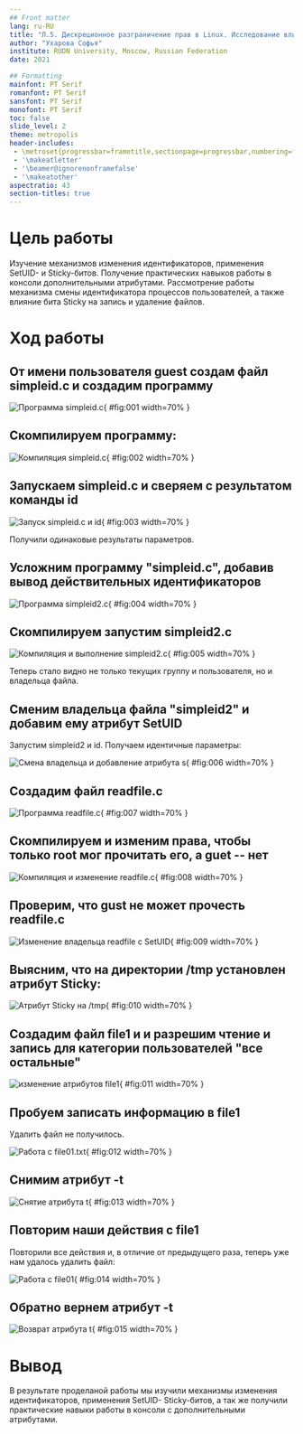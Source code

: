```yaml
---
## Front matter
lang: ru-RU
title: "Л.5. Дискреционное разграничение прав в Linux. Исследование влияния дополнительных атрибутов"
author: "Ухарова Софья"
institute: RUDN University, Moscow, Russian Federation
date: 2021

## Formatting
mainfont: PT Serif
romanfont: PT Serif
sansfont: PT Serif
monofont: PT Serif
toc: false
slide_level: 2
theme: metropolis
header-includes: 
 - \metroset{progressbar=frametitle,sectionpage=progressbar,numbering=fraction}
 - '\makeatletter'
 - '\beamer@ignorenonframefalse'
 - '\makeatother'
aspectratio: 43
section-titles: true
---
```


# Цель работы

Изучение механизмов изменения идентификаторов, применения SetUID- и Sticky-битов. Получение практических навыков работы в консоли дополнительными атрибутами. Рассмотрение работы механизма смены идентификатора процессов пользователей, а также влияние бита Sticky на запись и удаление файлов.

# Ход работы 

## От имени пользователя guest создам файл simpleid.c и создадим программу

![Программа simpleid.c](/Users/sofaavdeeva/Desktop/иб/5/image/51.png){ #fig:001 width=70% }

## Скомпилируем программу:

![Компиляция simpleid.c](/Users/sofaavdeeva/Desktop/иб/5/image/52.png){ #fig:002 width=70% }

## Запускаем simpleid.c и сверяем с результатом команды id

![Запуск simpleid.c и id](/Users/sofaavdeeva/Desktop/иб/5/image/53.png){ #fig:003 width=70% }

Получили одинаковые результаты параметров.

## Усложним программу "simpleid.c", добавив вывод действительных идентификаторов

![Программа simpleid2.c](/Users/sofaavdeeva/Desktop/иб/5/image/54.png){ #fig:004 width=70% }

## Скомпилируем запустим simpleid2.c

![Компиляция и выполнение simpleid2.c](/Users/sofaavdeeva/Desktop/иб/5/image/55.png){ #fig:005 width=70% }

Теперь стало видно не только текущих группу и пользователя, но и владельца файла.

## Сменим владельца файла "simpleid2" и добавим ему атрибут SetUID

Запустим simpleid2 и id. Получаем идентичные параметры:

![Смена владельца и добавление атрибута s](/Users/sofaavdeeva/Desktop/иб/5/image/56.png){ #fig:006 width=70% }

## Создадим файл readfile.c

![Программа readfile.c](/Users/sofaavdeeva/Desktop/иб/5/image/57.png){ #fig:007 width=70% }

## Скомпилируем и изменим права, чтобы только root мог прочитать его, а guet -- нет


![Компиляция и изменение readfile.c](/Users/sofaavdeeva/Desktop/иб/5/image/58.png){ #fig:008 width=70% }

## Проверим, что gust не может прочесть readfile.c

![Изменение владельца readfile с SetUID](/Users/sofaavdeeva/Desktop/иб/5/image/59.png){ #fig:009 width=70% }


## Выясним, что на директории /tmp установлен атрибут Sticky:


![Атрибут Sticky на /tmp](/Users/sofaavdeeva/Desktop/иб/5/image/511.png){ #fig:010 width=70% }

## Создадим файл file1 и и разрешим чтение и запись для категории пользователей "все остальные"

![изменение атрибутов file1](/Users/sofaavdeeva/Desktop/иб/5/image/512.png){ #fig:011 width=70% }

## Пробуем записать информацию в file1

Удалить файл не получилось.

![Работа с file01.txt](/Users/sofaavdeeva/Desktop/иб/5/image/513.png){ #fig:012 width=70% }

## Снимим атрибут -t

![Снятие атрибута t](/Users/sofaavdeeva/Desktop/иб/5/image/514.png){ #fig:013 width=70% }

## Повторим наши действия с file1

Повторили все действия и, в отличие от предыдущего раза, теперь уже нам удалось удалить файл:

![Работа с file01](/Users/sofaavdeeva/Desktop/иб/5/image/515.png){ #fig:014 width=70% }

## Обратно вернем атрибут -t

![Возврат атрибута t](/Users/sofaavdeeva/Desktop/иб/5/image/516.png){ #fig:015 width=70% }

# Вывод

В результате проделаной работы мы изучили механизмы изменения идентификаторов, применения SetUID- Sticky-битов, а так же получили практические навыки работы в консоли с дополнительными атрибутами.


